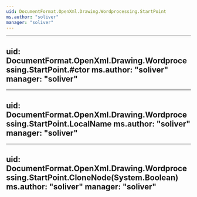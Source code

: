 ```yaml
---
uid: DocumentFormat.OpenXml.Drawing.Wordprocessing.StartPoint
ms.author: "soliver"
manager: "soliver"
---
```


---
uid: DocumentFormat.OpenXml.Drawing.Wordprocessing.StartPoint.#ctor
ms.author: "soliver"
manager: "soliver"
---

---
uid: DocumentFormat.OpenXml.Drawing.Wordprocessing.StartPoint.LocalName
ms.author: "soliver"
manager: "soliver"
---

---
uid: DocumentFormat.OpenXml.Drawing.Wordprocessing.StartPoint.CloneNode(System.Boolean)
ms.author: "soliver"
manager: "soliver"
---
